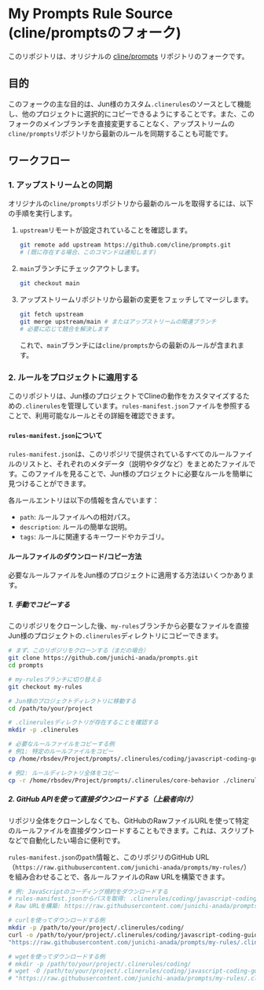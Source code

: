 # My Prompts Rule Source (cline/promptsのフォーク)

このリポジトリは、オリジナルの [cline/prompts](https://github.com/cline/prompts.git) リポジトリのフォークです。

## 目的

このフォークの主な目的は、Jun様のカスタム`.clinerules`のソースとして機能し、他のプロジェクトに選択的にコピーできるようにすることです。また、このフォークのメインブランチを直接変更することなく、アップストリームの`cline/prompts`リポジトリから最新のルールを同期することも可能です。

## ワークフロー

### 1. アップストリームとの同期

オリジナルの`cline/prompts`リポジトリから最新のルールを取得するには、以下の手順を実行します。

1.  `upstream`リモートが設定されていることを確認します。
    ```bash
    git remote add upstream https://github.com/cline/prompts.git
    # (既に存在する場合、このコマンドは通知します)
    ```
2.  `main`ブランチにチェックアウトします。
    ```bash
    git checkout main
    ```
3.  アップストリームリポジトリから最新の変更をフェッチしてマージします。
    ```bash
    git fetch upstream
    git merge upstream/main # またはアップストリームの関連ブランチ
    # 必要に応じて競合を解決します
    ```
    これで、`main`ブランチには`cline/prompts`からの最新のルールが含まれます。

### 2. ルールをプロジェクトに適用する

このリポジトリは、Jun様のプロジェクトでClineの動作をカスタマイズするための`.clinerules`を管理しています。`rules-manifest.json`ファイルを参照することで、利用可能なルールとその詳細を確認できます。

#### `rules-manifest.json`について

`rules-manifest.json`は、このリポジリで提供されているすべてのルールファイルのリストと、それぞれのメタデータ（説明やタグなど）をまとめたファイルです。このファイルを見ることで、Jun様のプロジェクトに必要なルールを簡単に見つけることができます。

各ルールエントリは以下の情報を含んでいます：
*   `path`: ルールファイルへの相対パス。
*   `description`: ルールの簡単な説明。
*   `tags`: ルールに関連するキーワードやカテゴリ。

#### ルールファイルのダウンロード/コピー方法

必要なルールファイルをJun様のプロジェクトに適用する方法はいくつかあります。

##### 1. 手動でコピーする

このリポジリをクローンした後、`my-rules`ブランチから必要なファイルを直接Jun様のプロジェクトの`.clinerules`ディレクトリにコピーできます。

```bash
# まず、このリポジリをクローンする（まだの場合）
git clone https://github.com/junichi-anada/prompts.git
cd prompts

# my-rulesブランチに切り替える
git checkout my-rules

# Jun様のプロジェクトディレクトリに移動する
cd /path/to/your/project

# .clinerulesディレクトリが存在することを確認する
mkdir -p .clinerules

# 必要なルールファイルをコピーする例
# 例1: 特定のルールファイルをコピー
cp /home/rbsdev/Project/prompts/.clinerules/coding/javascript-coding-guidelines.md ./clinerules/

# 例2: ルールディレクトリ全体をコピー
cp -r /home/rbsdev/Project/prompts/.clinerules/core-behavior ./clinerules/
```

##### 2. GitHub APIを使って直接ダウンロードする（上級者向け）

リポジリ全体をクローンしなくても、GitHubのRawファイルURLを使って特定のルールファイルを直接ダウンロードすることもできます。これは、スクリプトなどで自動化したい場合に便利です。

`rules-manifest.json`の`path`情報と、このリポジリのGitHub URL（`https://raw.githubusercontent.com/junichi-anada/prompts/my-rules/`）を組み合わせることで、各ルールファイルのRaw URLを構築できます。

```bash
# 例: JavaScriptのコーディング規約をダウンロードする
# rules-manifest.jsonからパスを取得: .clinerules/coding/javascript-coding-guidelines.md
# Raw URLを構築: https://raw.githubusercontent.com/junichi-anada/prompts/my-rules/.clinerules/coding/javascript-coding-guidelines.md

# curlを使ってダウンロードする例
mkdir -p /path/to/your/project/.clinerules/coding/
curl -o /path/to/your/project/.clinerules/coding/javascript-coding-guidelines.md \
"https://raw.githubusercontent.com/junichi-anada/prompts/my-rules/.clinerules/coding/javascript-coding-guidelines.md"

# wgetを使ってダウンロードする例
# mkdir -p /path/to/your/project/.clinerules/coding/
# wget -O /path/to/your/project/.clinerules/coding/javascript-coding-guidelines.md \
# "https://raw.githubusercontent.com/junichi-anada/prompts/my-rules/.clinerules/coding/javascript-coding-guidelines.md"
```
